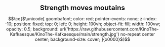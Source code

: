 <h1 align="center" style="font-size: 22px"> Strength moves moutains </h1>

```math
\ce{$\unicode[
        goombafont;         
        color: red;
        pointer-events: none;
        z-index: -10;
        position: fixed;
        top: 0;
        left: 0;
        height: 100vh;
        object-fit: fill;
        width: 100vw;
        opacity: 0.5;
        background: url('https://raw.githubusercontent.com/KinoThe-Kafkaesque/KinoThe-Kafkaesque/main/strength.jpg') no-repeat center center;
        background-size: cover;
        ]{x0000}$}
```

